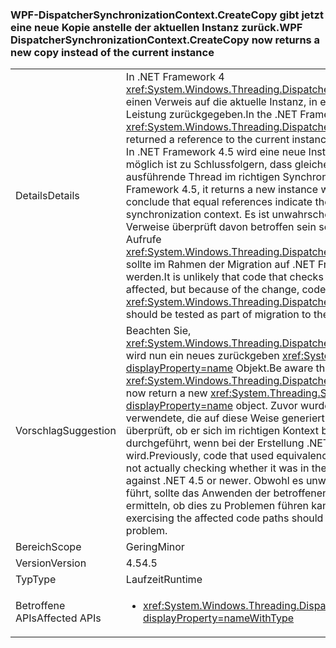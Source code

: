 ### <a name="wpf-dispatchersynchronizationcontextcreatecopy-now-returns-a-new-copy-instead-of-the-current-instance"></a><span data-ttu-id="dc110-101">WPF-DispatcherSynchronizationContext.CreateCopy gibt jetzt eine neue Kopie anstelle der aktuellen Instanz zurück.</span><span class="sxs-lookup"><span data-stu-id="dc110-101">WPF DispatcherSynchronizationContext.CreateCopy now returns a new copy instead of the current instance</span></span>

|   |   |
|---|---|
|<span data-ttu-id="dc110-102">Details</span><span class="sxs-lookup"><span data-stu-id="dc110-102">Details</span></span>|<span data-ttu-id="dc110-103">In .NET Framework 4 <xref:System.Windows.Threading.DispatcherSynchronizationContext.CreateCopy> einen Verweis auf die aktuelle Instanz, in erster Linie als zur Optimierung der Leistung zurückgegeben.</span><span class="sxs-lookup"><span data-stu-id="dc110-103">In the .NET Framework 4, <xref:System.Windows.Threading.DispatcherSynchronizationContext.CreateCopy> returned a reference to the current instance, primarily as a performance optimization.</span></span> <span data-ttu-id="dc110-104">In .NET Framework 4.5 wird eine neue Instanz zurückgegeben, wodurch es erstmalig möglich ist zu Schlussfolgern, dass gleiche Verweise angeben, dass sich der ausführende Thread im richtigen Synchronisierungskontext befindet.</span><span class="sxs-lookup"><span data-stu-id="dc110-104">In the .NET Framework 4.5, it returns a new instance which makes it possible for the first time to conclude that equal references indicate the executing thread is in the correct synchronization context.</span></span>  <span data-ttu-id="dc110-105">Es ist unwahrscheinlich, dass Code, der die Identität dieser Verweise überprüft davon betroffen sein sollen, aber aufgrund der Änderung code, Aufrufe <xref:System.Windows.Threading.DispatcherSynchronizationContext.CreateCopy> sollte im Rahmen der Migration auf .NET Framework 4.5 oder höher getestet werden.</span><span class="sxs-lookup"><span data-stu-id="dc110-105">It is unlikely that code that checks the identity of these references will be affected, but because of the change, code that calls <xref:System.Windows.Threading.DispatcherSynchronizationContext.CreateCopy> should be tested as part of migration to the .NET Framework 4.5 or newer.</span></span>|
|<span data-ttu-id="dc110-106">Vorschlag</span><span class="sxs-lookup"><span data-stu-id="dc110-106">Suggestion</span></span>|<span data-ttu-id="dc110-107">Beachten Sie, <xref:System.Windows.Threading.DispatcherSynchronizationContext.CreateCopy> wird nun ein neues zurückgeben <xref:System.Threading.SynchronizationContext?displayProperty=name> Objekt.</span><span class="sxs-lookup"><span data-stu-id="dc110-107">Be aware that <xref:System.Windows.Threading.DispatcherSynchronizationContext.CreateCopy> will now return a new <xref:System.Threading.SynchronizationContext?displayProperty=name> object.</span></span> <span data-ttu-id="dc110-108">Zuvor wurde Code, der die Gleichheit von Verweisen verwendete, die auf diese Weise generiert wurden, tatsächlich nicht dahingehend überprüft, ob er sich im richtigen Kontext befunden hat. Dies wird jetzt jedoch durchgeführt, wenn bei der Erstellung .NET 4.5 oder höher verwendet wird.</span><span class="sxs-lookup"><span data-stu-id="dc110-108">Previously, code that used equivalence of references generated this way was not actually checking whether it was in the proper context, but does when built against .NET 4.5 or newer.</span></span>  <span data-ttu-id="dc110-109">Obwohl es unwahrscheinlich ist, dass dies zu Problemen führt, sollte das Anwenden der betroffenen Codepfade ausreichend sein, um zu ermitteln, ob dies zu Problemen führen kann.</span><span class="sxs-lookup"><span data-stu-id="dc110-109">While unlikely to cause issues, exercising the affected code paths should be enough to determine if this poses any problem.</span></span>|
|<span data-ttu-id="dc110-110">Bereich</span><span class="sxs-lookup"><span data-stu-id="dc110-110">Scope</span></span>|<span data-ttu-id="dc110-111">Gering</span><span class="sxs-lookup"><span data-stu-id="dc110-111">Minor</span></span>|
|<span data-ttu-id="dc110-112">Version</span><span class="sxs-lookup"><span data-stu-id="dc110-112">Version</span></span>|<span data-ttu-id="dc110-113">4.5</span><span class="sxs-lookup"><span data-stu-id="dc110-113">4.5</span></span>|
|<span data-ttu-id="dc110-114">Typ</span><span class="sxs-lookup"><span data-stu-id="dc110-114">Type</span></span>|<span data-ttu-id="dc110-115">Laufzeit</span><span class="sxs-lookup"><span data-stu-id="dc110-115">Runtime</span></span>|
|<span data-ttu-id="dc110-116">Betroffene APIs</span><span class="sxs-lookup"><span data-stu-id="dc110-116">Affected APIs</span></span>|<ul><li><xref:System.Windows.Threading.DispatcherSynchronizationContext.CreateCopy?displayProperty=nameWithType></li></ul>|

